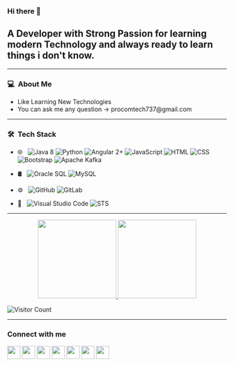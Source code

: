 ### Hi there 👋

<h2>A Developer with Strong Passion for learning modern Technology and always ready to learn things i don't know.</h2>
<hr >

<h3> 💻 &nbsp;About Me </h3>
<ul><li>Like Learning New Technologies</li>
  <li>You can ask me any question -> procomtech737@gmail.com</li>
</ul>

<hr>
<h3> 🛠 &nbsp;Tech Stack</h3>

- 🌐 &nbsp;
  ![Java 8](https://img.shields.io/badge/-Java%208-333333?style=flat&logo=java&logoColor=red)
  ![Python](https://img.shields.io/badge/-Python-333333?style=flat&logo=python)
  ![Angular 2+](https://img.shields.io/badge/-Angular2+-333333?style=flat&logo=angular)
  ![JavaScript](https://img.shields.io/badge/-JavaScript-333333?style=flat&logo=javascript)
  ![HTML](https://img.shields.io/badge/-HTML-333333?style=flat&logo=HTML5)
  ![CSS](https://img.shields.io/badge/-CSS-333333?style=flat&logo=CSS3&logoColor=1572B6)
  ![Bootstrap](https://img.shields.io/badge/-Bootstrap-333333?style=flat&logo=bootstrap&logoColor=563D7C)
  ![Apache Kafka](https://img.shields.io/badge/-Apache%20Kafka-333333?style=flat&logo=apache+kafka)
  
- 🛢 &nbsp;
  ![Oracle SQL](https://img.shields.io/badge/-Oracle%20SQL-333333?style=flat&logo=oraclesql)
  ![MySQL](https://img.shields.io/badge/-MySQL-333333?style=flat&logo=mysql)
- ⚙️ &nbsp;
  ![GitHub](https://img.shields.io/badge/-GitHub-333333?style=flat&logo=github)
  ![GitLab](https://img.shields.io/badge/-GitLab-333333?style=flat&logo=gitlab)
  
- 🔧 &nbsp;
  ![Visual Studio Code](https://img.shields.io/badge/-Visual%20Studio%20Code-333333?style=flat&logo=visual-studio-code&logoColor=007ACC)
  ![STS](https://img.shields.io/badge/-Spring%20Tool%20Suite-333333?style=flat&logo=spring)

<hr>

<p align="center">
<a href="https://github.com/mordor737">
  <img height="180em" src="https://github-readme-stats.vercel.app/api?username=mordor737&show_icons=true&theme=vue-dark&include_all_commits=true&count_private=true" />
  <img height="180em" src="https://github-readme-stats-eight-theta.vercel.app/api/top-langs/?username=mordor737&layout=compact&exclude_lang=java+r&theme=vue-dark" />
</a>
</p>

  ![Visitor Count](https://komarev.com/ghpvc/?username=mordor737)

<hr>

### Connect with me
[<img height="30" src="https://img.shields.io/badge/twitter-%231DA1F2.svg?&style=for-the-badge&logo=twitter&logoColor=white" />][twitter]
[<img height="30" src="https://img.shields.io/badge/linkedin-%230077B5.svg?&style=for-the-badge&logo=linkedin&logoColor=white" />][LinkedIn]
[<img height="30" src = "https://img.shields.io/badge/instagram-%23E4405F.svg?&style=for-the-badge&logo=instagram&logoColor=white">][Instagram] 
[<img height="30" src = "https://img.shields.io/badge/facebook-%231877F2.svg?&style=for-the-badge&logo=facebook&logoColor=white">][Facebook]
[<img height="30" src="https://img.shields.io/badge/medium-%231DA1F2.svg?&style=for-the-badge&logo=twitter&logoColor=white" />][Medium]
[<img height="30" src="https://img.shields.io/badge/hashnode-%230077B5.svg?&style=for-the-badge&logo=linkedin&logoColor=white" />][HashNode]
[<img height="30" src = "https://img.shields.io/badge/dev-%231877F2.svg?&style=for-the-badge&logo=dev&logoColor=white">][dev.to]
<br />




[twitter]: https://twitter.com/Nitin26743927
[LinkedIn]: https://www.linkedin.com/in/nitin737/
[Instagram]: https://www.instagram.com/mordor.code/
[Facebook]: https://www.facebook.com/nitin.unknown/
[dev.to]: https://dev.to/mordor737/
[HashNode]: https://hashnode.com/@morder737
[Medium]: https://medium.com/@procomtech737
[reddit]: https://www.reddit.com/user/mordor737
